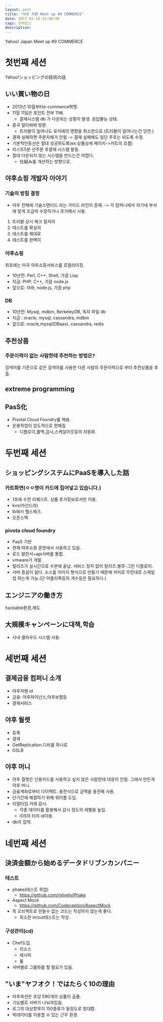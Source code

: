 ```yaml
---
layout: post
title: "야후 저팬 Meet up #9 COMMERCE"
date: 2017-02-18 23:00:00
tags: 컨퍼런스
description: 
---
```


Yahoo! Japan Meet up #9 COMMERCE
# 첫번째 세션
Yahoo!ショッピングの技術の話
## いい買い物の日
- 2013년 10월부터e-commerce혁명.
- 11월 11일은 포인트 전부 11배.
	- 결재시스템 db 가 다운되는 상황이 발생. 응답불능 상태.
- 중국 알리바바 방문.
	- 트러블이 일어나도 유저에의 영향을 최소한으로.(트러블이 일어나는건 당연.)
- 결재 실패하면 주문자체가 안됨 -> 결재 실패해도 일단 주추는 되도록 수정.
- 기본적인동선은 절대 성공하도록(ex:상품상세 페이지->카트의 흐름)
- 라스트5분 선주문 후결재 시스템 발동.
- 절대 다운되지 않는 시스템을 만드는건 어렵다.
	- 仕組み를 개선하는 방향으로.

## 야후쇼핑 개발자 이야기
### 기술의 방침 결정
- 야후 전체에 기술스탠더드 라는 가이드 라인이 존재. -> 각 컴퍼니에서 자기네 부서에 맞게 조금씩 수정하거나 추가해서 사용.
1. 트러블 상시 체크 철저히
2. 테스트를 확실히
3. 테스트를 제대로
4. 테스트를 완벽히

### 야후쇼핑
최초에는 미국 야후쇼핑서비스를 로컬라이징.
- 10년전: Perl, C++, Shell, 가끔 Lisp
- 지금: PHP, C++, 가끔 node.js
- 앞으로:  자바, node.js,  가끔 php

### DB
- 10년전: Mysql, mdbm, BerkeleyDB,  독자 파일  db
- 지금 : oracle, mysql, cassandra, mdbm
- 앞으로: oracle,mysql(DBaas), cassandra, redis

## 추천상품
### 주문이력이 없는 사람한테 추천하는 방법은?
검색어를 기준으로 같은 검색어를 사용한 다른 사람의 주문이력으로 부터 추천상품을 추출.

## extreme programming
## PasS化
- Pivotal Cloud Foundry를 채용.
- 운용작업이 압도적으로 편해짐
	- 디플로이,롤백,감시,스케일아웃등의 자동화.

# 두번째 세션
## ショッピングシステムにPaaSを導入した話
### 카트화면(ㅇㅇ명이 카드에 집어넣고 있습니다.)
- 1초에 수천 리퀘스트. 상품 추가정보로서만 이용.
- kvs(카산드라)
- lb에서 헬스체크.
- 오픈스택

### pivota cloud foundry
- PaaS 기반
- 현재 야후쇼핑 혼방에서 사용하고 있음.
- 로드 발란서+api서버를 통합.
- vmware가 개발.
- 릴리즈가 실시간으로 수분에 끝남. 서비스 정지 없이 릴리즈.블루-그린 디플로이.
- 서버 증설이 쉽다. 소스를 이미지 형식으로 만들기 때문에  카피로 무한대로 스케일업 하는게 가능.(단 어플리쪽등의 개수등은 필요하다.)

## エンジニアの働き方
hackable환경,제도

## 大規模キャンペーンに대책,학습
- 사내 클라우드 시스템 사용.

# 세번째 세션
## 결제금융 컴퍼니 소개
- 야후저팬 id
- 금융: 야후파이넌스,야후보험등
- 결재서비스

## 야후 월렛
- 등록
- 결재
- GetReplication.디비를 하나로
- GSLB

## 야후 머니
- 야후 월렛은 신용카드를 사용하고 싶지 않은 사람한테 대응이 안됨. 그래서 만든게 야후 머니.
- 금융계좌로부터 다이렉트. 충전식으로 금액을 충전해 사용.
- 단기간에 해결하기 위해 워터폴 도입.
- 리얼타임 거래 감시.
	- 각종 데이터를 활용해서 감시 정도의 레벨을 높임.
	-  iOS의 터치  id이용.
- db의 집약.

# 네번째 세션
## 決済金額から始めるデータドリブンカンパニー
### 테스트
- phake(테스트 목업)
	- https://github.com/mlively/Phake
- Aspect Mock
	- https://github.com/Codeception/AspectMock
- 목 오브젝트로 만들수 없는 코드는 작성하지 않는게 좋다.
	- 최소한 in/out테스트는 작성.

### 구성관리(cd)
- Chef도입.
	- 리소스
	- 레시피
	- 롤
- 서버별로 그룹화를 할 필요가 있음.

## "いま"ヤフオク！ではたらく10の理由
- 야후옥션은 초당 590개의 상품이 출품.
- 기능별로 서버가 나눠져있음.
- 로그의 대상항목이 150종류가 될정도로 방대함.
- 빅데이터를 이용할 수 있는 근무 환경.








